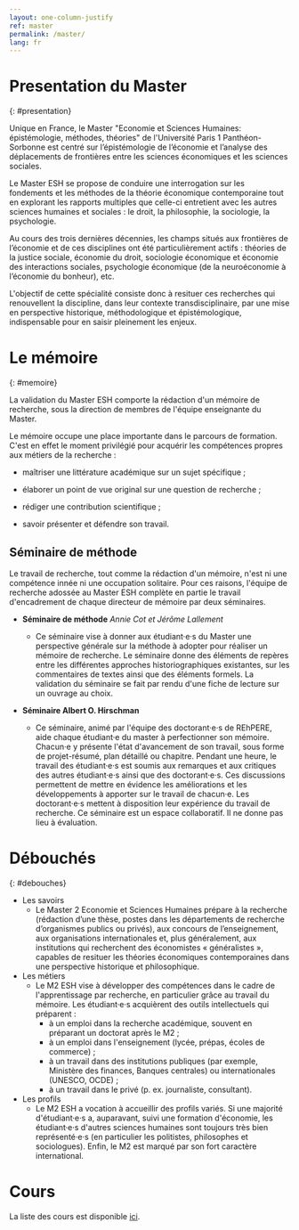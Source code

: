 ```yaml
---
layout: one-column-justify
ref: master
permalink: /master/
lang: fr
---
```



# Presentation du Master
{: #presentation}

Unique en France, le Master "Economie et Sciences Humaines: épistémologie, méthodes, théories" de l'Université Paris 1 Panthéon-Sorbonne est centré sur l’épistémologie de l’économie et l’analyse des déplacements de frontières entre les sciences économiques et les sciences sociales.

Le Master ESH se propose de conduire une interrogation sur les fondements et les méthodes de la théorie économique contemporaine tout en explorant les rapports multiples que celle-ci entretient avec les autres sciences humaines et sociales : le droit, la philosophie, la sociologie, la psychologie.

Au cours des trois dernières décennies, les champs situés aux frontières de l’économie et de ces disciplines ont été particulièrement actifs : théories de la justice sociale, économie du droit, sociologie économique et économie des interactions sociales, psychologie économique (de la neuroéconomie à l’économie du bonheur), etc.

L'objectif de cette spécialité consiste donc à resituer ces recherches qui renouvellent la discipline, dans leur contexte transdisciplinaire, par une mise en perspective historique, méthodologique et épistémologique, indispensable pour en saisir pleinement les enjeux.

# Le mémoire
{: #memoire}

La validation du Master ESH comporte la rédaction d'un mémoire de recherche, sous la direction de membres de l'équipe enseignante du Master.

Le mémoire occupe une place importante dans le parcours de formation. C'est en effet le moment privilégié  pour acquérir les compétences propres aux métiers de la recherche :

- maîtriser une littérature académique sur un sujet spécifique ;

- élaborer un point de vue original sur une question de recherche ;

- rédiger une contribution scientifique ;

- savoir présenter et défendre son travail.

## Séminaire de méthode

Le travail de recherche, tout comme la rédaction d'un mémoire, n'est ni une compétence innée ni une occupation solitaire. Pour ces raisons, l'équipe de recherche adossée au Master ESH complète en partie le travail d'encadrement de chaque directeur de mémoire par deux séminaires.

 - __Séminaire de méthode__ _Annie Cot et Jérôme Lallement_
   * Ce séminaire vise à donner aux étudiant·e·s du Master une perspective générale sur la méthode à adopter pour réaliser un  mémoire de recherche. Le séminaire donne des éléments de repères entre les différentes approches historiographiques existantes, sur les commentaires de textes ainsi que des éléments formels.
   La validation du séminaire se fait par rendu d'une fiche de lecture sur un ouvrage au choix.

 - __Séminaire Albert O. Hirschman__
   * Ce séminaire, animé par l'équipe des doctorant·e·s de REhPERE, aide chaque étudiant·e du master à perfectionner son mémoire. Chacun·e y présente l'état d'avancement de son travail, sous forme de projet-résumé, plan détaillé ou chapitre.
   Pendant une heure, le travail des étudiant·e·s est soumis aux remarques et aux critiques des autres étudiant·e·s ainsi que des doctorant·e·s. Ces discussions permettent de mettre en évidence les améliorations et les développements à apporter sur le travail de chacun·e. Les doctorant·e·s mettent à disposition leur expérience du travail de recherche. Ce séminaire est un espace collaboratif. Il ne donne pas lieu à évaluation.

# Débouchés
{: #debouches}

- Les savoirs
    + Le Master 2 Economie et Sciences Humaines prépare à la recherche (rédaction d’une thèse, postes dans les départements de recherche d’organismes publics ou privés), aux concours de l’enseignement, aux organisations internationales et, plus généralement, aux institutions qui recherchent des économistes « généralistes », capables de resituer les théories économiques contemporaines dans une perspective historique et philosophique.
- Les métiers
    + Le M2 ESH vise à développer des compétences dans le cadre de l'apprentissage par recherche, en particulier grâce au travail du mémoire. Les étudiant·e·s acquièrent des outils intellectuels qui préparent :
        * à un emploi dans la recherche académique, souvent en préparant un doctorat après le M2 ;
        * à un emploi dans l'enseignement (lycée, prépas, écoles de commerce) ;
        * à un travail dans des institutions publiques (par exemple,  Ministère des finances, Banques centrales) ou internationales (UNESCO, OCDE) ;
        * à un travail dans le privé (p. ex. journaliste, consultant).
- Les profils
    + Le M2 ESH a vocation à accueillir des profils variés. Si une majorité d'étudiant·e·s a, auparavant, suivi une formation d'économie, les étudiant·e·s d'autres sciences humaines sont toujours très bien représenté·e·s (en particulier les politistes, philosophes et sociologues). Enfin, le M2 est marqué par son fort caractère international.

# Cours

La liste des cours est disponible [ici](/cours).
